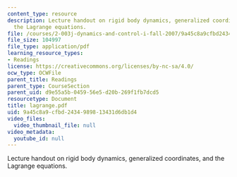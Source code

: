 ```yaml
---
content_type: resource
description: Lecture handout on rigid body dynamics, generalized coordinates, and
  the Lagrange equations.
file: /courses/2-003j-dynamics-and-control-i-fall-2007/9a45c8a9cfbd2434989813431d6db1d4_lagrange.pdf
file_size: 104997
file_type: application/pdf
learning_resource_types:
- Readings
license: https://creativecommons.org/licenses/by-nc-sa/4.0/
ocw_type: OCWFile
parent_title: Readings
parent_type: CourseSection
parent_uid: d9e55a5b-0459-56e5-d20b-269f1fb7dcd5
resourcetype: Document
title: lagrange.pdf
uid: 9a45c8a9-cfbd-2434-9898-13431d6db1d4
video_files:
  video_thumbnail_file: null
video_metadata:
  youtube_id: null
---
```

Lecture handout on rigid body dynamics, generalized coordinates, and the Lagrange equations.